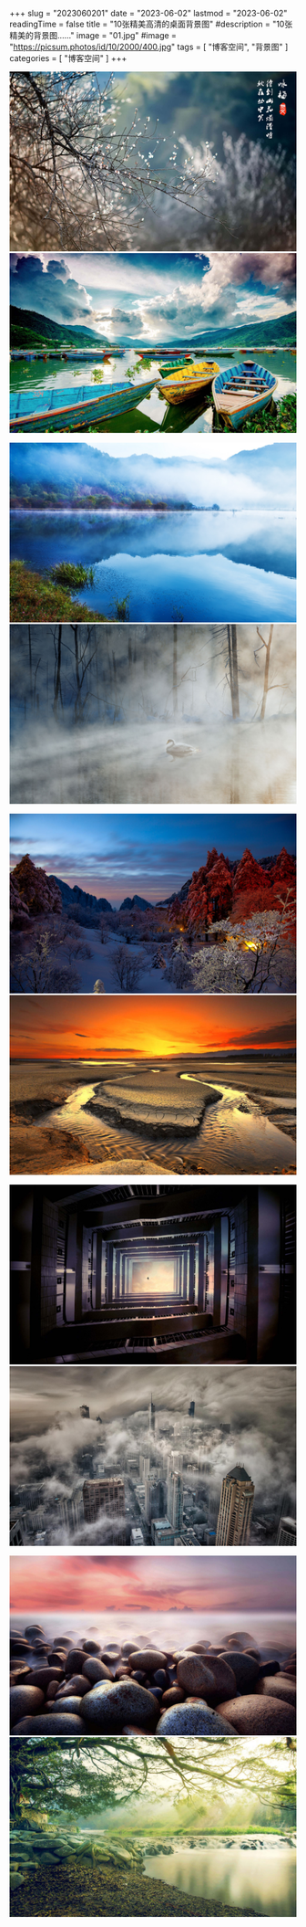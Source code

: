 +++
slug = "2023060201"
date = "2023-06-02"
lastmod = "2023-06-02"
readingTime = false
title = "10张精美高清的桌面背景图"
#description = "10张精美的背景图……"
image = "01.jpg"
#image = "https://picsum.photos/id/10/2000/400.jpg"
tags = [ "博客空间", "背景图" ]
categories = [ "博客空间" ]
+++

![背景图片01](bg-01.jpg)
![背景图片02](bg-02.jpg)

![背景图片03](bg-03.jpg)
![背景图片04](bg-04.jpg)

![背景图片05](bg-05.jpg)
![背景图片06](bg-06.jpg)

![背景图片07](bg-07.jpg)
![背景图片08](bg-08.jpg)

![背景图片09](bg-09.jpg)
![背景图片10](bg-10.jpg)
